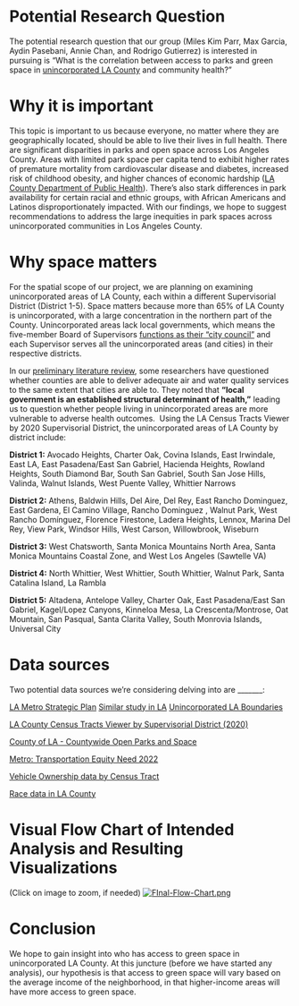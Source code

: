 # Potential Research Question
The potential research question that our group (Miles Kim Parr, Max Garcia, Aydin Pasebani, Annie Chan, and Rodrigo Gutierrez) is interested in pursuing is “What is the correlation between access to parks and green space in [unincorporated LA County](https://pw.lacounty.gov/gmed/lacroads/FindUnincorporated.aspx) and community health?”

# Why it is important
This topic is important to us because everyone, no matter where they are geographically located, should be able to live their lives in full health. There are significant disparities in parks and open space across Los Angeles County. Areas with limited park space per capita tend to exhibit higher rates of premature mortality from cardiovascular disease and diabetes, increased risk of childhood obesity, and higher chances of economic hardship ([LA County Department of Public Health](http://publichealth.lacounty.gov/chronic/docs/Parks%20Report%202016-rev_051816.pdf)). There’s also stark differences in park availability for certain racial and ethnic groups, with African Americans and Latinos disproportionately impacted. With our findings, we hope to suggest recommendations to address the large inequities in park spaces across unincorporated communities in Los Angeles County. 

# Why space matters
For the spatial scope of our project, we are planning on examining unincorporated areas of LA County, each within a different Supervisorial District (District 1-5). Space matters because more than 65% of LA County is unincorporated, with a large concentration in the northern part of the County. Unincorporated areas lack local governments, which means the five-member Board of Supervisors [functions as their “city council”](https://lacounty.gov/government/about-la-county/maps-and-geography/) and each Supervisor serves all the unincorporated areas (and cities) in their respective districts. 

In our [preliminary literature review](https://www.sciencedirect.com/science/article/pii/S0277953621006249), some researchers have questioned whether counties are able to deliver adequate air and water quality services to the same extent that cities are able to. They noted that **“local government is an established structural determinant of health,”** leading us to question whether people living in unincorporated areas are more vulnerable to adverse health outcomes.
​​
Using the LA Census Tracts Viewer by 2020 Supervisorial District, the unincorporated areas of LA County by district include:


**District 1:** Avocado Heights, Charter Oak, Covina Islands, East Irwindale, East LA, East Pasadena/East San Gabriel, Hacienda Heights, Rowland Heights, South Diamond Bar, South San Gabriel, South San Jose Hills, Valinda, Walnut Islands, West Puente Valley, Whittier Narrows

**District 2:** Athens, Baldwin Hills, Del Aire, Del Rey, East Rancho Dominguez, East Gardena, El Camino Village, Rancho Dominguez , Walnut Park, West Rancho Domínguez, Florence Firestone, Ladera Heights, Lennox, Marina Del Rey, View Park, Windsor Hills, West Carson, Willowbrook, Wiseburn

**District 3:** West Chatsworth, Santa Monica Mountains North Area, Santa Monica Mountains Coastal Zone, and West Los Angeles (Sawtelle VA)

**District 4:** North Whittier, West Whittier, South Whittier, Walnut Park, Santa Catalina Island, La Rambla

**District 5:** Altadena, Antelope Valley, Charter Oak, East Pasadena/East San Gabriel, Kagel/Lopez Canyons, Kinneloa Mesa, La Crescenta/Montrose, Oat Mountain, San Pasqual, Santa Clarita Valley, South Monrovia Islands, Universal City

# Data sources
Two potential data sources we’re considering delving into are _______:

[LA Metro Strategic Plan](https://libraryarchives.metro.net/dpgtl/publications/2019-transit-to-parks-strategic-plan.pdf)
[Similar study in LA](https://www.tandfonline.com/doi/epdf/10.1080/07352166.2017.1360740?needAccess=true
)
[Unincorporated LA Boundaries](https://data.lacounty.gov/maps/lacounty::la-county-unincorporated-boundaries/about)

[LA County Census Tracts Viewer by Supervisorial District (2020)](https://www.arcgis.com/apps/dashboards/e928d021b4d74e5ab4537fac43a3eaf5) 

[County of LA - Countywide Open Parks and Space](https://egis-lacounty.hub.arcgis.com/datasets/lacounty::countywide-parks-and-open-space-public-hosted/about)

[Metro: Transportation Equity Need 2022](https://lametro.maps.arcgis.com/apps/mapviewer/index.html?layers=0b45ad0fef0549dd934df66cbea56524)

[Vehicle Ownership data by Census Tract](https://la.myneighborhooddata.org/2021/06/vehicle-ownership/)

[Race data in LA County](https://data.census.gov/table/DECENNIALPL2020.P1?g=050XX00US06037$1400000)


# Visual Flow Chart of Intended Analysis and Resulting Visualizations
(Click on image to zoom, if needed)
[![FInal-Flow-Chart.png](https://i.postimg.cc/6pw2t9Tb/FInal-Flow-Chart.png)](https://postimg.cc/YhnqxB6Q)


# Conclusion

We hope to gain insight into who has access to green space in unincorporated LA County. At this juncture (before we have started any analysis), our hypothesis is that access to green space will vary based on the average income of the neighborhood, in that higher-income areas will have more access to green space.